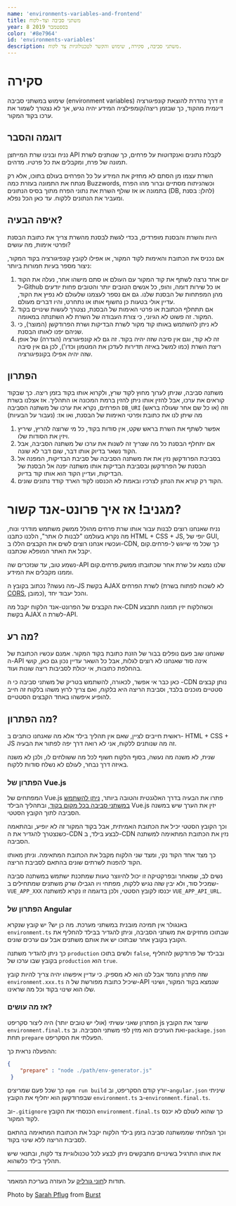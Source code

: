 ```yaml
---
name: 'environments-variables-and-frontend'
title: משתני סביבה וצד-לקוח
year: 8 בספטמבר 2019
color: '#8e7964'
id: 'environments-variables'
description: משתני סביבה, סקירה, שימוש והקשר לטכנולוגיות צד לקוח.
---
```


# סקירה
שימוש במשתני סביבה 
(environment variables)
זו דרך נהדרת להוצאת קונפיגורציה דינמית מהקוד,
כך שבזמן ריצה/קומפילציה המידע יהיה נגיש, אך לא נצטרך לשמור את ערכו בקוד המקור.

## דוגמה והסבר
נניח ובנינו שרת המייחצן API לקבלת נתונים ואנקדוטות על פרחים, 
כך שנותנים לשרת תמונה של פרח, ומקבלים את כל פרטיו. מדהים.

השרת עצמו מן הסתם לא מחזיק את המידע על כל הפרחים בעולם בתוכו, 
אלא רק מנתח את התמונה בעזרת כמה
 Buzzwords,
וכשהניתוח מסתיים וברור מהו הפרח בתמונה או אז שולף השרת את נתוני הפרח מתוך בסיס הנתונים 
(DB, להלן: בסנת) 
ומעביר את הנתונים ללקוח. עד כאן הכל נפלא.

## איפה הבעיה?
היות והשרת והבסנת מופרדים, בכדי לגשת לבסנת מהשרת צריך את כתובת הבסנת ופרטי אימות, מה עושים?

אם נכניס את הכתובת והאימות לקוד המקור, 
או אפילו לקובץ קונפיגורציה בקוד המקור, ניצור מספר בעיות חמורות ביותר:

1. יום אחד נרצה לשתף את קוד המקור עם העולם או סתם מישהו אחר, 
נעלה את הקוד ל-Github או כל שירות דומה, 
והופ, כל אנשים הטובים יותר והטובים פחות יודעים מהן המפתחות של הבסנת שלנו. 
גם אם נספר לעצמנו שלעולם לא נפיץ את הקוד, 
עדיין אולי בטעות כן נחשוף אותו או נתחרט, והיו דברים מעולם.
1. אם תתחלף הכתובת או פרטי האימות של הבסנת, 
נצטרך לעשות שינויים בקוד המקור. זה פשוט לא הגיוני, 
כי צורת העבודה של השרת לא השתנתה במאומה.
1. לא ניתן להשתמש באותו קוד מקור לשרת הבדיקות ושרת הפרודקשן 
(המוצר), 
כי שניהם יפנו לאותו הבסנת.
1. זה לא קוד, וגם אין סיבה שזה יהיה בקוד.
 זה גם לא קונפיגורציה (הגדרה) של אופן ריצת השרת 
 (כמו למשל באיזה תדירות לעדכן את המטמון וכדו'), 
 לכן גם אין סיבה שזה יהיה אפילו בקונפיגורציה.

## הפתרון
משתנה סביבה, שניתן לערוך מחוץ לקוד שרץ,
ולקרוא אותו בקוד בזמן ריצה.
כך שבקוד קוראים את ערכו, 
אבל להזין אותו ניתן להזין ברמת המכונה או התהליך. 
אז אצלנו בשרת הפרחים, נקרא את ערכו של משתנה הסביבה
`DB_URI`
(או כל שם אחר שעולה בראש) 
וזה מה שיתן לנו את כתובת ופרטי האימות של הבסנת, 
ואו אז:
(נעבור על הבעיות)
1. אפשר לשתף את השרת בראש שקט, אין סודות בקוד, כל מי שרוצה להריץ, שיריץ ויזין את הסודות שלו.
1. אם יתחלף הבסנת כל מה שצריך זה לשנות את ערכו של משתנה הסביבה, 
אבל הקוד נשאר בדיוק אותו דבר, שום דבר לא שונה.
1. בסביבת הפרודקשן נזין את את משתנה הסביבה של סביבת הבדיקות, 
המפנה אל הבסנת של הפרודקשן ובסביבת הבדיקות אותו משתנה יפנה אל הבסנת של הבדיקות, 
ועדיין הקוד הוא אותו קוד בדיוק.
1. הקוד רק קורא את הנתון לצרכיו ובאמת לא הכנסנו לקוד הארד קודד נתונים שונים.

# מגניב! אז איך פרונט-אנד קשור?
נניח שאנחנו רוצים לבנות עבור אותו שרת פרחים מהולל ממשק משתמש מודרני ונוח, 
מה נקרא בעולמנו "לבנות לו אתר", 
הלכנו כתבנו HTML + CSS + JS, יופי של GUI, 
ועכשיו אנחנו רוצים לשים את הקבצים הללו ב-CDN,
כך שכל מי שייגש ל-פרחים.קום יקבל את האתר המופלא שכתבנו. 

נשמע טוב, עד שנזכרים שה-API
שלנו נמצא על שרת אחר שכתובתו ממשק.פרחים.קום וממנו מקבלים את המידע. 

מה נעשה? נכתוב בקובץ 
ה-JS בקשת AJAX לשרת הפרחים 
(לא לשכוח לפתוח בשרת [CORS](https://developer.mozilla.org/en-US/docs/Web/HTTP/CORS), כמובן), 
והכל יעבוד יחד.

את הקבצים של הפרונט-אנד 
הלקוח יקבל 
מה-CDN וכשהלקוח יזין תמונה תתבצע בקשת
AJAX לשרת ה-API.

## מה רע? 
שאנחנו שוב פעם נופלים בבור של הזנת כתובת בקוד המקור. אמנם עכשיו הכתובת של 
ה-API
אינה סוד שאנחנו לא רוצים לגלות, אבל כל השאר עדיין נכון גם כאן,
קושי בהחלפת כתובות, אי יכולת לסביבות ריצה שונות ועוד.

כאן כבר אי אפשר, לכאורה, להשתמש בטריק של משתני סביבה כי ה
-CDN נותן קבצים סטטיים מוכנים בלבד, 
וסביבת הריצה היא *בלקוח*, 
ואם צריך לרוץ משהו בלקוח זה חייב להופיע איפשהו באחד הקבצים הסטטיים.

## מה הפתרון?
ראשית חייבים לציין, שאם אין תהליך בילד אלא מה שאנחנו כותבים 
ב- HTML + CSS + JS
זה מה שנותנים ללקוח, אני לא רואה דרך יפה לפתור את הבעיה.

שנית, לא משנה מה נעשה, 
בסוף הלקוח חשוף לכל מה ששולחים לו, ולכן לא משנה באיזה דרך נבחר, לעולם לא נשלח סודות ללקוח.

### הפתרון של Vue.js
המפתחים של 
Vue.js
פתרו את הבעיה בדרך האלגנטית והטובה ביותר, 
[ניתן להשתמש במשתני סביבה בכל מקום בקוד](https://cli.vuejs.org/guide/mode-and-env.html#environment-variables),
ובתהליך הבילד 
Vue.js
יזין את הערך שיש במשנה הסביבה לתוך הקובץ הסטטי.

וכך הקובץ הסטטי יכיל את הכתובת האמיתית, 
אבל בקוד המקור זה לא יופיע, 
ובהתאמה כשנצטרך להגדיר את 
ה-CDN
לבצע בילד, 
ב-CDN נזין את הכתובת המתאימה למשתנה הסביבה. 

כך מצד אחד הקוד נקי, 
ומצד שני הלקוח מקבל את הכתובת המתאימה. 
וניתן מאותו הקוד להפנות לשרתים שונים בהתאם לסביבת הריצה.

נשים לב, 
שמאחר ובפרקטיקה זו יכול להיווצר טעות שמתכנת ישתמש במשתנה סביבה שמכיל סוד, 
ולא יבין שזה נגיש ללקוח, 
מפתחי ויו הגבילו שרק משתנים שמתחילים 
ב-`VUE_APP_XXX` יכנסו לקובץ הסטטי, 
ולכן בדוגמה זו נקרא למשתנה `VUE_APP_API_URL`.

### הפתרון של Angular
באנגולר אין תמיכה מובנית במשתני מערכת. מה כן יש? יש קובץ שנקרא
`environment.ts`
שבתוכו מחזיקים את משתני הסביבה, 
וניתן להגדיר בבילד להחליף את הקובץ בקובץ אחר שבתוכו יש את אותם משתנים אבל עם ערכים שונים.

כך ניתן להגדיר משתנה `production` ולשים בתוכו `false`,
ובבילד של פרודקשן להחליף בקובץ שבו ערכו של `production` הוא `true`.

שזה פתרון נחמד אבל לנו הוא לא מספיק. 
כי עדיין איפשהו יהיה צריך להיות קובץ 
`environment.xxx.ts`
שיכיל כתובת מפורשת של ה-API 
שנמצא בקוד המקור,
ושינוי שלו הוא שינוי בקוד וכל מה שראינו.

### אז מה עושים?
הפתרון שאני עשיתי (אולי יש טובים יותר) היה ליצור סקריפט
js 
שיוצר את הקובץ
`environment.final.ts` ואת הערכים הוא מזין לפי משתני הסביבה. 
וב-`package.json`
תחת `prepare` הפעלתי את הסקריפט.

ההפעלה נראית כך:
```json
{
    "prepare" : "node ./path/env-generator.js"
 }
```

כך שכל פעם שמריצים 
`npm run build`
יורץ קודם הסקריפט,
וב-`angular.json`
שיניתי שבפרודקשן הוא יחליף את הקובץ
`environment.ts` ב-`environment.final.ts`.

וב-`.gitignore` הכנסתי את הקובץ `environment.final.ts` כך שהוא לעולם לא יכנס לקוד המקור.

וכך הצלחתי שממשתנה סביבה בזמן בילד הלקוח יקבל את הכתובת המתאימה בהתאם לסביבת הריצה 
ללא שינוי בקוד.

את אותו התרגיל בשינויים מתבקשים ניתן לבצע לכל טכנולוגיית צד לקוח, 
ובתנאי שיש תהליך בילד כלשהוא.

---

תודות ל[חוני גורליק](https://twitter.com/chonye91) על העזרה בעריכת המאמר.

Photo by <a href="https://burst.shopify.com/@sarahpflugphoto?utm_campaign=photo_credit&amp;utm_content=Picture+of+Electrical+Room+Office+Sign+%E2%80%94+Free+Stock+Photo&amp;utm_medium=referral&amp;utm_source=credit">Sarah Pflug</a> from <a href="https://burst.shopify.com/technology?utm_campaign=photo_credit&amp;utm_content=Picture+of+Electrical+Room+Office+Sign+%E2%80%94+Free+Stock+Photo&amp;utm_medium=referral&amp;utm_source=credit">Burst</a>